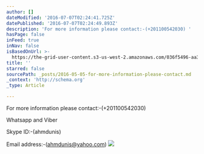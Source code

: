 ```yaml
---
author: []
dateModified: '2016-07-07T02:24:41.725Z'
datePublished: '2016-07-07T02:24:49.893Z'
description: 'For more information please contact:-(+201100542030) '
hasPage: false
inFeed: true
inNav: false
isBasedOnUrl: >-
  https://the-grid-user-content.s3-us-west-2.amazonaws.com/036f5496-aa30-42fd-a61f-d4fe6174fcfa.jpg
title: ''
starred: false
sourcePath: _posts/2016-05-05-for-more-information-please-contact.md
_context: 'http://schema.org'
_type: Article

---
```

For more information please contact:-(+201100542030) 

Whatsapp and Viber 

Skype ID:-(ahmdunis)

Email address:-(ahmdunis@yahoo.com) ![](https://the-grid-user-content.s3-us-west-2.amazonaws.com/036f5496-aa30-42fd-a61f-d4fe6174fcfa.jpg)